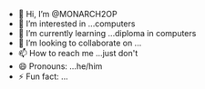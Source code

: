 - 👋 Hi, I’m @MONARCH2OP
- 👀 I’m interested in ...computers
- 🌱 I’m currently learning ...diploma in computers
- 💞️ I’m looking to collaborate on ...
- 📫 How to reach me ...just don't
- 😄 Pronouns: ...he/him
- ⚡ Fun fact: ...

<!---
MONARCH2OP/MONARCH2OP is a ✨ special ✨ repository because its `README.md` (this file) appears on your GitHub profile.
You can click the Preview link to take a look at your changes.
--->

